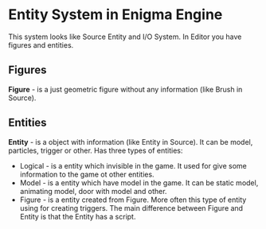 # Entity System in Enigma Engine
This system looks like Source Entity and I/O System. In Editor you have figures and entities.
## Figures
**Figure** - is a just geometric figure without any information (like Brush in Source).
## Entities
**Entity** - is a object with information (like Entity in Source). It can be model, particles, trigger or other. Has three types of entities:
- Logical - is a entity which invisible in the game. It used for give some information to the game ot other entities.
- Model - is a entity which have model in the game. It can be static model, animating model, door with model and other.
- Figure - is a entity created from Figure. More often this type of entity using for creating triggers.
The main difference between Figure and Entity is that the Entity has a script.